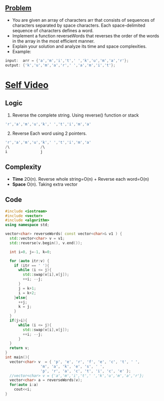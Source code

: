 ## [Problem](https://www.pramp.com/challenge/VKdqbrq6B1S5XAyGAOn4)
- You are given an array of characters arr that consists of sequences of characters separated by space characters. Each space-delimited sequence of characters defines a word.
- Implement a function reverseWords that reverses the order of the words in the array in the most efficient manner.
- Explain your solution and analyze its time and space complexities.
- Example:
```c++
input:  arr = {'a','m','i','t',' ','k','u','m','a','r'};
output: {'k','u','m','a','r',' ','a','m','i','t'};
```

# [Self Video](https://youtu.be/-7xCcIaCtAw)

## Logic
1. Reverse the complete string. Using reverse() function or stack
```c++
'r','a','m','u','k',' ','t','i','m','a'
```
2. Reverse Each word using 2 pointers.
```c++
'r','a','m','u','k',' ','t','i','m','a'
/\              /\
i               j
```

## Complexity
- **Time** 2O(n). Reverse whole string=O(n) + Reverse each word=O(n)
- **Space** O(n). Taking extra vector

## Code
```c++
#include <iostream>
#include <vector>
#include <algorithm>
using namespace std;

vector<char> reverseWords( const vector<char>& v1 ) {
  std::vector<char> v = v1;
  std::reverse(v.begin(), v.end());

  int i=0, j=-1, k=0;

  for (auto itr:v) {
    if (itr == ' '){
      while (i <= j){
        std::swap(v[i],v[j]);
        ++i; --j;
      }
      j = k+1;
      i = k+2;
    }else{
      ++j;
      k = j;
    }
  }
  if(j>i){
      while (i <= j){
        std::swap(v[i],v[j]);
        ++i; --j;
      }
  }
  return v;
}
int main(){
  vector<char> v  = { 'p', 'e', 'r', 'f', 'e', 'c', 't', ' ',
                'm', 'a', 'k', 'e', 's', ' ',
                'p', 'r', 'a', 'c', 't', 'i', 'c', 'e' };
  //vector<char> v = {'a','m','i','t',' ','k','u','m','a','r'};
  vector<char> a = reverseWords(v);
  for(auto i:a)
    cout<<i;
}
```
